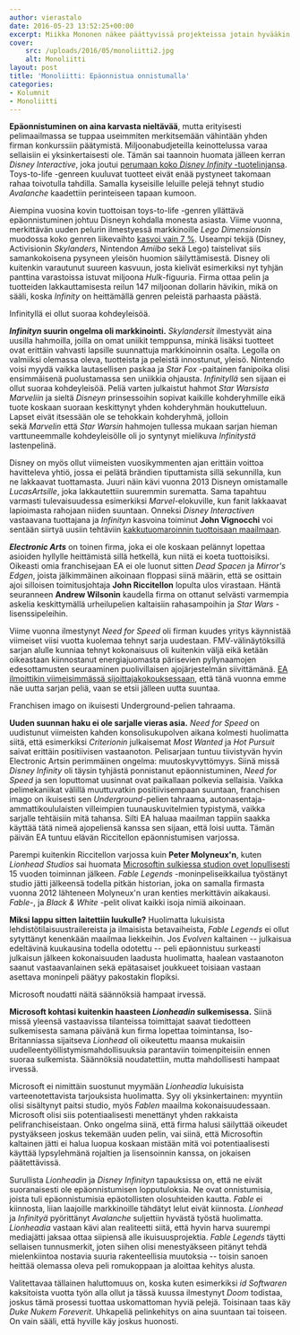 ```yaml
---
author: vierastalo
date: 2016-05-23 13:52:25+00:00
excerpt: Miikka Mononen näkee päättyvissä projekteissa jotain hyvääkin.
cover:
    src: /uploads/2016/05/monoliitti2.jpg
    alt: Monoliitti
layout: post
title: 'Monoliitti: Epäonnistua onnistumalla'
categories:
- Kolumnit
- Monoliitti
---
```


**Epäonnistuminen on aina karvasta nieltävää**, mutta erityisesti pelimaailmassa se tuppaa useimmiten merkitsemään vähintään yhden firman konkurssiin päätymistä. Miljoonabudjeteilla keinottelussa varaa sellaisiin ei yksinkertaisesti ole. Tämän sai taannoin huomata jälleen kerran _Disney Interactive_, joka joutui [perumaan koko _Disney Infinity_ -tuotelinjansa](http://www.polygon.com/2016/5/10/11652866/disney-infinity-ending). Toys-to-life -genreen kuuluvat tuotteet eivät enää pystyneet takomaan rahaa toivotulla tahdilla. Samalla kyseisille leluille pelejä tehnyt studio _Avalanche_ kaadettiin perinteiseen tapaan kumoon.

Aiempina vuosina kovin tuottoisan toys-to-life -genren yllättävä epäonnistuminen johtuu Disneyn kohdalla monesta asiasta. Viime vuonna, merkittävän uuden pelurin ilmestyessä markkinoille _Lego Dimensionsin_ muodossa koko genren liikevaihto [kasvoi vain 7 %](http://www.gamesindustry.biz/articles/2016-04-21-toys-to-life-grew-7-percent-in-2015-will-shrink-in-2016-npd). Useampi tekijä (Disney, Activisionin _Skylanders_, Nintendon _Amiibo_ sekä Lego) taistelivat siis samankokoisena pysyneen yleisön huomion säilyttämisestä. Disney oli kuitenkin varautunut suureen kasvuun, josta kielivät esimerkiksi nyt tyhjän panttina varastoissa istuvat miljoona _Hulk_-figuuria. Firma ottaa pelin ja tuotteiden lakkauttamisesta reilun 147 miljoonan dollarin hävikin, mikä on sääli, koska _Infinity_ on heittämällä genren peleistä parhaasta päästä.

<div class="pullquote">Infinityllä ei ollut suoraa kohdeyleisöä.</div>

**_Infinityn_ suurin ongelma oli markkinointi.** _Skylandersit_ ilmestyvät aina uusilla hahmoilla, joilla on omat uniikit temppunsa, minkä lisäksi tuotteet ovat erittäin vahvasti lapsille suunnattuja markkinoinnin osalta. Legolla on valmiiksi olemassa oleva, tuotteista ja peleistä innostunut, yleisö. Nintendo voisi myydä vaikka lautasellisen paskaa ja _Star Fox_ -paitainen fanipoika olisi ensimmäisenä puolustamassa sen uniikkia ohjausta. _Infinityllä_ sen sijaan ei ollut suoraa kohdeyleisöä. Peliä varten julkaistut hahmot _Star Warsista Marveliin_ ja sieltä _Disneyn_ prinsessoihin sopivat kaikille kohderyhmille eikä tuote koskaan suoraan keskittynyt yhden kohderyhmän houkutteluun. Lapset eivät itsessään ole se tehokkain kohderyhmä, jolloin sekä _Marvelin_ että _Star Warsin_ hahmojen tullessa mukaan sarjan hieman varttuneemmalle kohdeyleisölle oli jo syntynyt mielikuva _Infinitystä_ lastenpelinä.

Disney on myös ollut viimeisten vuosikymmenten ajan erittäin voittoa havitteleva yhtiö, jossa ei pelätä brändien tiputtamista sillä sekunnilla, kun ne lakkaavat tuottamasta. Juuri näin kävi vuonna 2013 Disneyn omistamalle _LucasArtsille_, joka lakkautettiin suuremmin surematta. Sama tapahtuu varmasti tulevaisuudessa esimerkiksi _Marvel_-elokuville, kun fanit lakkaavat lapioimasta rahojaan niiden suuntaan. Onneksi _Disney Interactiven_ vastaavana tuottajana ja _Infinityn_ kasvoina toiminut **John Vignocchi** voi sentään siirtyä uusiin tehtäviin [kakkutuomaroinnin tuottoisaan maailmaan](https://www.youtube.com/watch?v=zj3XG01qC_Y).

_**Electronic Arts**_ on toinen firma, joka ei ole koskaan pelännyt lopettaa asioiden hyllylle heittämistä sillä hetkellä, kun niitä ei koeta tuottoisiksi. Oikeasti omia franchisejaan EA ei ole luonut sitten _Dead Spacen_ ja _Mirror's Edgen_, joista jälkimmäinen aikoinaan floppasi siinä määrin, että se osittain ajoi silloisen toimitusjohtaja **John Riccitellon** lopulta ulos virastaan. Häntä seuranneen **Andrew Wilsonin** kaudella firma on ottanut selvästi varmempia askelia keskittymällä urheilupelien kaltaisiin rahasampoihin ja _Star Wars_ -lisenssipeleihin.

Viime vuonna ilmestynyt _Need for Speed_ oli firman kuudes yritys käynnistää viimeiset viisi vuotta kuolemaa tehnyt sarja uudestaan. FMV-välinäytöksillä sarjan alulle kunniaa tehnyt kokonaisuus oli kuitenkin väljä eikä ketään oikeastaan kiinnostanut energiajuomasta pärisevien pyllynaamojen edesottamusten seuraaminen puolivillaisen ajojärjestelmän siivittämänä. [EA ilmoittikin viimeisimmässä sijoittajakokouksessaan](http://www.needforspeed.com/news/under-the-hood-7), että tänä vuonna emme näe uutta sarjan peliä, vaan se etsii jälleen uutta suuntaa.

<div class="pullquote">Franchisen imago on ikuisesti Underground-pelien tahraama.</div>

**Uuden suunnan haku ei ole sarjalle vieras asia.** _Need for Speed_ on uudistunut viimeisten kahden konsolisukupolven aikana kolmesti huolimatta siitä, että esimerkiksi _Criterionin_ julkaisemat _Most Wanted_ ja _Hot Pursuit_ saivat erittäin positiivisen vastaanoton. Pelisarjaan tuntuu tiivistyvän hyvin Electronic Artsin perimmäinen ongelma: muutoskyvyttömyys. Siinä missä _Disney Infinity_ oli täysin tyhjästä ponnistanut epäonnistuminen, _Need for Speed_ ja sen loputtomat uusinnat ovat paikallaan polkevia sellaisia. Vaikka pelimekaniikat välillä muuttuvatkin positiivisempaan suuntaan, franchisen imago on ikuisesti sen _Underground_-pelien tahraama, autonasentaja-ammattikoululaisten villeimpien tuunauskuvitelmien typistymä, vaikka sarjalle tehtäisiin mitä tahansa. Silti EA haluaa maailman tappiin saakka käyttää tätä nimeä ajopeliensä kanssa sen sijaan, että loisi uutta. Tämän päivän EA tuntuu elävän Riccitellon epäonnistumisen varjossa.

Parempi kuitenkin Riccitellon varjossa kuin **Peter Molyneux'n**, kuten _Lionhead Studios_ sai huomata [Microsoftin sulkiessa studion ovet lopullisesti](http://www.kotaku.co.uk/2016/05/11/sources-multiple-buyers-were-lined-up-for-lionhead) 15 vuoden toiminnan jälkeen. _Fable Legends_ -moninpeliseikkailua työstänyt studio jätti jälkeensä todella pitkän historian, joka on samalla firmasta vuonna 2012 lähteneen Molyneux'n uran kenties merkittävin aikakausi. _Fable-_, ja _Black & White_ -pelit olivat kaikki isoja nimiä aikoinaan.

**Miksi lappu sitten laitettiin luukulle?** Huolimatta lukuisista lehdistötilaisuustrailereista ja ilmaisista betavaiheista, _Fable Legends_ ei ollut sytyttänyt kenenkään maailmaa liekkeihin. Jos _Evolven_ kaltainen -- julkaisua edeltävinä kuukausina todella odotettu -- peli epäonnistuu surkeasti julkaisun jälkeen kokonaisuuden laadusta huolimatta, haalean vastaanoton saanut vastaavanlainen sekä epätasaiset joukkueet toisiaan vastaan asettava moninpeli päätyy pakostakin flopiksi.

<div class="pullquote">Microsoft noudatti näitä säännöksiä hampaat irvessä.</div>

**Microsoft kohtasi kuitenkin haasteen _Lionheadin_ sulkemisessa.** Siinä missä yleensä vastaavissa tilanteissa toimittajat saavat tiedotteen sulkemisesta samana päivänä kun firma lopettaa toimintansa, Iso-Britanniassa sijaitseva _Lionhead_ oli oikeutettu maansa mukaisiin uudelleentyöllistymismahdollisuuksia parantaviin toimenpiteisiin ennen suoraa sulkemista. Säännöksiä noudatettiin, mutta mahdollisesti hampaat irvessä.

Microsoft ei nimittäin suostunut myymään _Lionheadia_ lukuisista varteenotettavista tarjouksista huolimatta. Syy oli yksinkertainen: myyntiin olisi sisältynyt paitsi studio, myös _Fablen_ maailma kokonaisuudessaan. Microsoft olisi siis potentiaalisesti menettänyt yhden rakkaista pelifranchiseistaan. Onko ongelma siinä, että firma halusi säilyttää oikeudet pystyäkseen joskus tekemään uuden pelin, vai siinä, että Microsoftin kaltainen jätti ei halua luopua koskaan mistään mitä voi potentiaalisesti käyttää lypsylehmänä rojaltien ja lisensoinnin kanssa, on jokaisen päätettävissä.

Surullista _Lionheadin_ ja _Disney Infinityn_ tapauksissa on, että ne eivät suoranaisesti ole epäonnistumisen lopputuloksia. Ne ovat onnistumisia, joista tuli epäonnistumisia epäotollisten olosuhteiden kautta. _Fable_ ei kiinnosta, liian laajoille markkinoille tähdätyt lelut eivät kiinnosta. _Lionhead_ ja _Infinityä_ pyörittänyt _Avalanche_ suljettiin hyvästä työstä huolimatta. _Lionheadia_ vastaan kävi alan realiteetti siitä, että hyvin harva suurempi mediajätti jaksaa ottaa siipiensä alle ikuisuusprojektia. _Fable Legends_ täytti sellaisen tunnusmerkit, joten siihen olisi menestyäkseen pitänyt tehdä mielenkiintoa nostavia suuria rakenteellisia muutoksia -- toisin sanoen heittää olemassa oleva peli romukoppaan ja aloittaa kehitys alusta.

Valitettavaa tällainen haluttomuus on, koska kuten esimerkiksi _id Softwaren_ kaksitoista vuotta työn alla ollut ja tässä kuussa ilmestynyt _Doom_ todistaa, joskus tämä prosessi tuottaa uskomattoman hyviä pelejä. Toisinaan taas käy _Duke Nukem Foreverit_. Uhkapeliä pelinkehitys on aina suuntaan tai toiseen. On vain sääli, että hyville käy joskus huonosti.
